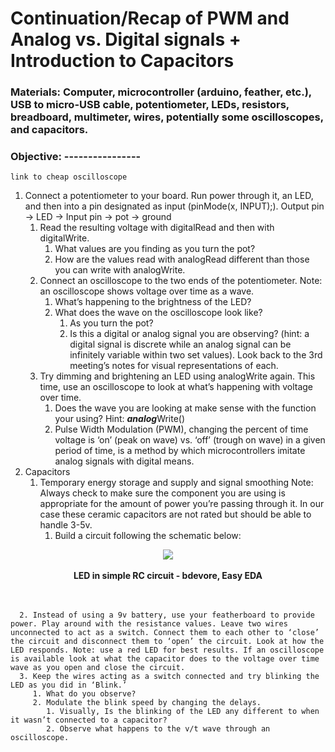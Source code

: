 # Continuation/Recap of PWM and Analog vs. Digital signals + Introduction to Capacitors
### Materials: Computer, microcontroller (arduino, feather, etc.), USB to micro-USB cable, potentiometer, LEDs, resistors, breadboard, multimeter, wires, potentially some oscilloscopes, and capacitors.
### Objective: ----------------
```
link to cheap oscilloscope
```
1. Connect a potentiometer to your board. Run power through it, an LED, and then into a pin designated as input (pinMode(x, INPUT);). 
Output pin -> LED -> Input pin ->  pot -> ground
   1. Read the resulting voltage with digitalRead and then with digitalWrite.
      1. What values are you finding as you turn the pot?
      2. How are the values read with analogRead different than those you can write with analogWrite.
   2. Connect an oscilloscope to the two ends of the potentiometer. Note: an oscilloscope shows voltage over time as a wave.
      1. What’s happening to the brightness of the LED?
      2. What does the wave on the oscilloscope look like?
         1. As you turn the pot?
         2. Is this a digital or analog signal you are observing? (hint: a digital signal is discrete while an analog signal can be infinitely variable within two set values). Look back to the 3rd meeting’s notes for visual representations of each.
   3. Try dimming and brightening an LED using analogWrite again. This time, use an oscilloscope to look at what’s happening with voltage over time.
      1. Does the wave you are looking at make sense with the function your using? Hint: ***analog***Write()
      2. Pulse Width Modulation (PWM), changing the percent of time voltage is ‘on’ (peak on wave) vs. ‘off’ (trough on wave) in a given period of time, is a method by which microcontrollers imitate analog signals with digital means.
2. Capacitors
   1. Temporary energy storage and supply and signal smoothing
Note: Always check to make sure the component you are using is appropriate for the amount of power you’re passing through it. In our case these ceramic capacitors are not rated but should be able to handle 3-5v.
      1. Build a circuit following the schematic below:  
<p align="center">
<img src="https://user-images.githubusercontent.com/52707386/62070271-0161d680-b1ef-11e9-856d-8e03272816cd.png"> 
<br><br>
<b>LED in simple RC circuit - bdevore, Easy EDA</b><br>
<br><br>
</p>

      2. Instead of using a 9v battery, use your featherboard to provide power. Play around with the resistance values. Leave two wires unconnected to act as a switch. Connect them to each other to ‘close’ the circuit and disconnect them to ‘open’ the circuit. Look at how the LED responds. Note: use a red LED for best results. If an oscilloscope is available look at what the capacitor does to the voltage over time wave as you open and close the circuit.  
      3. Keep the wires acting as a switch connected and try blinking the LED as you did in ‘Blink.’  
         1. What do you observe?  
         2. Modulate the blink speed by changing the delays.  
            1. Visually, Is the blinking of the LED any different to when it wasn’t connected to a capacitor?  
            2. Observe what happens to the v/t wave through an oscilloscope.  
